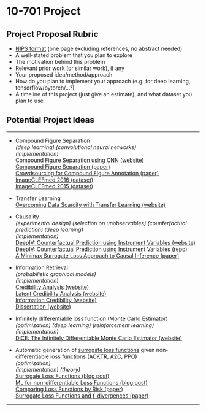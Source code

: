 # 10-701 Project

## Project Proposal Rubric
*  [NIPS format](https://nips.cc/Conferences/2017/PaperInformation/StyleFiles) (one page excluding references, no abstract needed)  
*  A well-stated problem that you plan to explore  
*  The motivation behind this problem  
*  Relevant prior work (or similar work), if any  
*  Your proposed idea/method/approach  
*  How do you plan to implement your approach (e.g. for deep learning, tensorflow/pytorch/...?)  
*  A timeline of this project (just give an estimate), and what dataset you plan to use  


## Potential Project Ideas

---

* Compound Figure Separation  
  _(deep learning)_ _(convolutional neural networks)_  
  _(implementation)_  
  [Compound Figure Separation using CNN (website)](https://arxiv.org/abs/1703.05105)  
  [Compound Figure Separation (paper)](http://ceur-ws.org/Vol-1391/25-CR.pdf)  
  [Crowdsourcing for Compound Figure Annotation (paper)](https://lhncbc.nlm.nih.gov/system/files/pub9437.pdf)  
  [ImageCLEFmed 2016 (dataset)](http://www.imageclef.org/2016/medical)  
  [ImageCLEFmed 2015 (dataset)](http://www.imageclef.org/2015/medical)  
  
* Transfer Learning   
  [Overcoming Data Scarcity with Transfer Learning (website)](https://arxiv.org/abs/1711.05099)  

*  Causality  
   _(experimental design)_  _(selection on unobservables)_  _(counterfactual prediction)_
   _(deep learning)_  
   _(implementation)_  
   [DeepIV: Counterfactual Prediction using Instrument Variables (website)](http://proceedings.mlr.press/v70/hartford17a.html)  
   [DeepIV: Counterfactual Prediction using Instrument Variables (repo)](https://github.com/jhartford/DeepIV)  
   [A Minimax Surrogate Loss Approach to Causal Inference (paper)](http://web.mit.edu/stgoh/www/mypage/causalwebsite.pdf)  

*  Information Retrieval  
   _(probabilistic graphical models)_  
   _(implementation)_  
   [Credibility Analysis (website)](https://arxiv.org/abs/1707.08309)  
   [Latent Credibility Analysis (website)](https://experts.illinois.edu/en/publications/latent-credibility-analysis)  
   [Information Credibility (website)](https://link.springer.com/chapter/10.1007/978-3-319-29175-8_12)  
   [Dissertation (website)](https://smartech.gatech.edu/handle/1853/55646)  

*  Infinitely differentiable loss function [(Monte Carlo Estimator)](https://en.wikipedia.org/wiki/Monte_Carlo_method)  
   _(optimization)_  _(deep learning)_ _(reinforcement learning)_  
   _(implementation)_  
   [DiCE: The Infinitely Differentiable Monte Carlo Estimator (website)](https://arxiv.org/abs/1802.05098)  

*  Automatic generation of [surrogate loss functions](https://stats.stackexchange.com/a/267509/147296) given non-differentiable loss functions ([ACKTR, A2C](https://blog.openai.com/baselines-acktr-a2c/), [PPO](https://blog.openai.com/openai-baselines-ppo/))  
   _(optimization)_  
   _(implementation)_ _(theory)_  
   [Surrogate Loss Functions (blog post)](http://fa.bianp.net/blog/2014/surrogate-loss-functions-in-machine-learning/)  
   [ML for non-differentiable Loss Functions (blog post)](http://khanhxnguyen.com/machine-learning-non-differentiable-loss-functions/)  
   [Comparing Loss Functions by Risk (paper)](http://www.isa.uni-stuttgart.de/Steinwart/Publikationen/2007/Steinwart07a.pdf)  
   [Surrogate Loss Functions and ƒ-divergences (paper)](https://projecteuclid.org/download/pdfview_1/euclid.aos/1236693153)  

---
